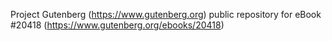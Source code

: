 Project Gutenberg (https://www.gutenberg.org) public repository for eBook #20418 (https://www.gutenberg.org/ebooks/20418)
